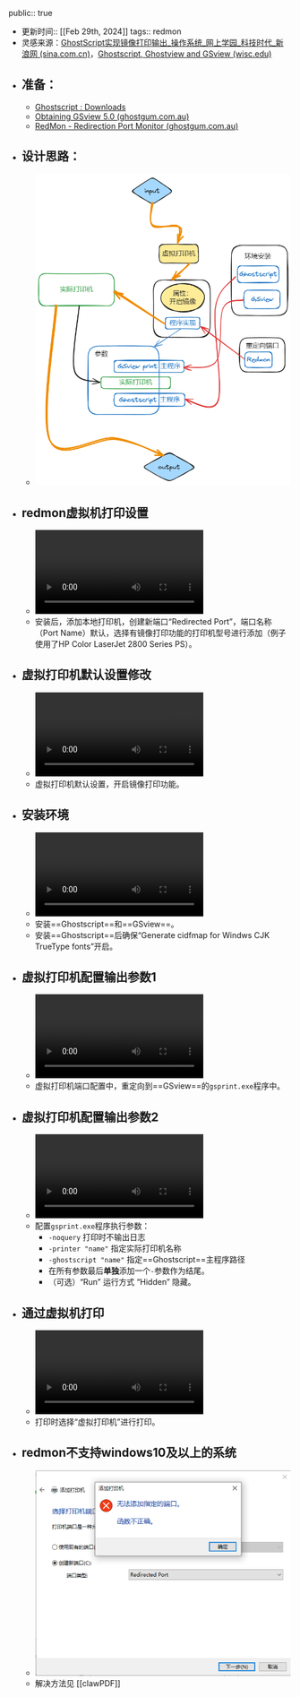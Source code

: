 public:: true

- 更新时间:: [[Feb 29th, 2024]]
  tags:: redmon
- 灵感来源：[GhostScript实现镜像打印输出_操作系统_网上学园_科技时代_新浪网 (sina.com.cn)](https://tech.sina.com.cn/c/2001-09-10/5733.html)，[Ghostscript, Ghostview and GSview (wisc.edu)](https://pages.cs.wisc.edu/~ghost/)
- ## 准备：
	- [Ghostscript : Downloads](https://ghostscript.com/releases/gsdnld.html)
	- [Obtaining GSview 5.0 (ghostgum.com.au)](http://www.ghostgum.com.au/software/gsview.htm)
	- [RedMon - Redirection Port Monitor (ghostgum.com.au)](http://www.ghostgum.com.au/software/redmon.htm)
- ## 设计思路：
	- ![设计思路-2024-02-29-2202.png](../assets/设计思路-2024-02-29-2202_1709216457918_0.png)
- ## redmon虚拟机打印设置
	- ![redmon虚拟打印机设置.mp4](../assets/redmon虚拟打印机设置_1709214868699_0.mp4)
	- 安装后，添加本地打印机，创建新端口“Redirected Port”，端口名称（Port Name）默认，选择有镜像打印功能的打印机型号进行添加（例子使用了HP Color LaserJet 2800 Series PS）。
- ## 虚拟打印机默认设置修改
	- ![虚拟打印机默认设置修改.mp4](../assets/虚拟打印机默认设置修改_1709215141445_0.mp4)
	- 虚拟打印机默认设置，开启镜像打印功能。
- ## 安装环境
	- ![安装环境.mp4](../assets/安装环境_1709216647014_0.mp4)
	- 安装==Ghostscript==和==GSview==。
	- 安装==Ghostscript==后确保“Generate cidfmap for Windws CJK TrueType fonts”开启。
- ## 虚拟打印机配置输出参数1
	- ![虚拟打印机配置输出参数.mp4](../assets/虚拟打印机配置输出参数_1709216790097_0.mp4)
	- 虚拟打印机端口配置中，重定向到==GSview==的`gsprint.exe`程序中。
- ## 虚拟打印机配置输出参数2
	- ![虚拟打印机配置输出参数2.mp4](../assets/虚拟打印机配置输出参数2_1709216882345_0.mp4)
	- 配置`gsprint.exe`程序执行参数：
		- `-noquery` 打印时不输出日志
		- `-printer "name"` 指定实际打印机名称
		- `-ghostscript "name"` 指定==Ghostscript==主程序路径
		- 在所有参数最后**单独**添加一个`-`参数作为结尾。
		- （可选）“Run” 运行方式 “Hidden” 隐藏。
- ## 通过虚拟机打印
	- ![通过虚拟机打印.mp4](../assets/通过虚拟机打印_1709217192479_0.mp4)
	- 打印时选择“虚拟打印机”进行打印。
- ## redmon不支持windows10及以上的系统
	- ![A.PNG](../assets/A_1709217250631_0.PNG)
	- 解决方法见 [[clawPDF]]